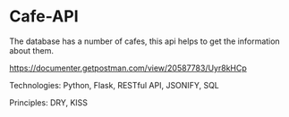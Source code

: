 # Cafe-API

The database has a number of cafes, this api helps to get the information about them.

https://documenter.getpostman.com/view/20587783/Uyr8kHCp

Technologies: Python, Flask, RESTful API, JSONIFY, SQL

Principles: DRY, KISS



